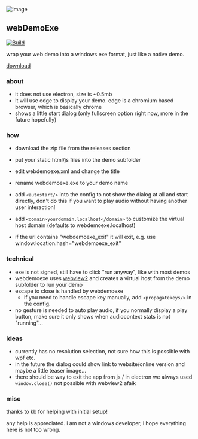 ![image](https://user-images.githubusercontent.com/98792/229350512-f74e4f52-9f70-4a86-874a-3cb07f25bb17.png)

## webDemoExe

[![Build](https://github.com/pandrr/WebDemoExe/actions/workflows/build.yml/badge.svg)](https://github.com/pandrr/WebDemoExe/actions/workflows/build.yml)

wrap your web demo into a windows exe format, just like a native demo.

[download](https://github.com/pandrr/WebDemoExe/releases)

### about

- it does not use electron, size is ~0.5mb
- it will use edge to display your demo. edge is a chromium based browser, which is basically chrome
- shows a little start dialog (only fullscreen option right now, more in the future hopefully)

### how

- download the zip file from the releases section 
- put your static html/js files into the demo subfolder
- edit webdemoexe.xml and change the title
- rename webdemoexe.exe to your demo name
- add `<autostart/>` into the config to not show the dialog at all and start directly, don't do this if you want to play audio without having another user interaction!
- add `<domain>yourdomain.localhost</domain>` to customize the virtual host domain (defaults to webdemoexe.localhost)

- if the url contains "webdemoexe_exit" it will exit, e.g. use window.location.hash="webdemoexe_exit"

### technical
- exe is not signed, still have to click "run anyway", like with most demos
- webdemoexe uses [webview2](https://learn.microsoft.com/en-us/microsoft-edge/webview2/) and creates a virtual host from the demo subfolder to run your demo
- escape to close is handled by webdemoexe
  - if you need to handle escape key manually, add `<propagatekeys/>` in the config.
- no gesture is needed to auto play audio, if you normally display a play button, make sure it only shows when audiocontext stats is not "running"...

### ideas
- currently has no resolution selection, not sure how this is possible with wpf etc.
- in the future the dialog could show link to website/online version and maybe a little teaser image...
- there should be way to exit the app from js / in electron we always used `window.close()` not possible with webview2 afaik

### misc

thanks to kb for helping with initial setup!

any help is appreciated. i am not a windows developer, i hope everything here is not too wrong.

